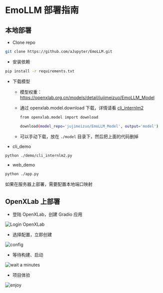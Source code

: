 # EmoLLM 部署指南

## 本地部署

- Clone repo

```bash
git clone https://github.com/aJupyter/EmoLLM.git
```

- 安装依赖

```bash
pip install -r requirements.txt
```

- 下载模型
  - 模型权重：https://openxlab.org.cn/models/detail/jujimeizuo/EmoLLM_Model
  - 通过 openxlab.model.download 下载，详情请看 [cli_internlm2](./cli_internlm2.py)

    ```bash
    from openxlab.model import download

    download(model_repo='jujimeizuo/EmoLLM_Model', output='model')
    ```

  - 可以手动下载，放在 `./model` 目录下，然后把上面的代码删掉

- cli_demo

```bash
python ./demo/cli_internlm2.py
```

- web_demo

```bash
python ./app.py
```

如果在服务器上部署，需要配置本地端口映射

## OpenXLab 上部署

- 登陆 OpenXLab，创建 Gradio 应用

![Login OpenXLab](../assets/deploy_1.png)

- 选择配置，立即创建

![config](../assets/deploy_2.png)

- 等待构建、启动

![wait a minutes](../assets/deploy_3.png)

- 项目体验

![enjoy](../assets/deploy_4.png)